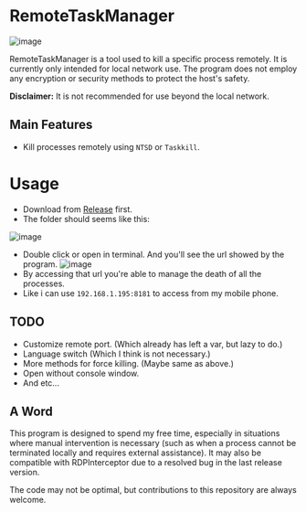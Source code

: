   # RemoteTaskManager
![image](https://github.com/XKaguya/RemoteTaskManager/assets/96401952/0c4b9222-9408-4937-8e4f-92ae62bc6adf)

RemoteTaskManager is a tool used to kill a specific process remotely. It is currently only intended for local network use. The program does not employ any encryption or security methods to protect the host's safety.

**Disclaimer:** It is not recommended for use beyond the local network.

## Main Features

- Kill processes remotely using `NTSD` or `Taskkill`.

# Usage

* Download from [Release](https://github.com/XKaguya/RemoteTaskManager/releases/) first.
* The folder should seems like this:

![image](https://github.com/XKaguya/RemoteTaskManager/assets/96401952/c43caf76-3455-4db4-a412-2b92873f7922)

* Double click or open in terminal. And you'll see the url showed by the program.
![image](https://github.com/XKaguya/RemoteTaskManager/assets/96401952/3418a8e4-e97d-4859-98b5-06befb8ce2d4)
* By accessing that url you're able to manage the death of all the processes.
* Like i can use `192.168.1.195:8181` to access from my mobile phone.

## TODO

- Customize remote port. (Which already has left a var, but lazy to do.)
- Language switch (Which I think is not necessary.)
- More methods for force killing. (Maybe same as above.)
- Open without console window.
- And etc...

## A Word

This program is designed to spend my free time, especially in situations where manual intervention is necessary (such as when a process cannot be terminated locally and requires external assistance). It may also be compatible with RDPInterceptor due to a resolved bug in the last release version.

The code may not be optimal, but contributions to this repository are always welcome.
